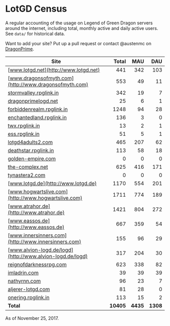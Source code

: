 # LotGD Census
A regular accounting of the usage on Legend of Green Dragon servers around the internet, including total, monthly active and daily active users. See `data/` for historical data.

Want to add your site? Put up a pull request or contact @austenmc on [DragonPrime](http://dragonprime.net).


Site | Total | MAU | DAU
--- | ---:| ---:| ---:
[www.lotgd.net](http://www.lotgd.net)|441|342|103
[www.dragonsofmyth.com](http://www.dragonsofmyth.com)|553|49|11
[stormvalley.rpglink.in](http://stormvalley.rpglink.in)|342|19|7
[dragonprimelogd.net](http://dragonprimelogd.net)|25|6|1
[forbiddenrealm.rpglink.in](http://forbiddenrealm.rpglink.in)|1248|94|28
[enchantedland.rpglink.in](http://enchantedland.rpglink.in)|136|3|0
[twx.rpglink.in](http://twx.rpglink.in)|13|2|1
[ess.rpglink.in](http://ess.rpglink.in)|51|5|1
[lotgd4adults2.com](http://lotgd4adults2.com)|465|207|62
[deathstar.rpglink.in](http://deathstar.rpglink.in)|113|58|18
[golden-empire.com](http://golden-empire.com)|0|0|0
[the-complex.net](http://the-complex.net)|625|416|171
[tynastera2.com](http://tynastera2.com)|0|0|0
[www.lotgd.de](http://www.lotgd.de)|1170|554|201
[www.hogwartslive.com](http://www.hogwartslive.com)|1711|774|189
[www.atrahor.de](http://www.atrahor.de)|1421|804|272
[www.eassos.de](http://www.eassos.de)|667|359|54
[www.innersinners.com](http://www.innersinners.com)|155|96|29
[www.alvion-logd.de/logd](http://www.alvion-logd.de/logd)|317|204|30
[reignofdarknessrpg.com](http://reignofdarknessrpg.com)|623|338|82
[imladrin.com](http://imladrin.com)|39|39|39
[nathyrnn.com](http://nathyrnn.com)|96|23|7
[aljerer-lotgd.com](http://aljerer-lotgd.com)|81|28|0
[onering.rpglink.in](http://onering.rpglink.in)|113|15|2
**Total**|**10405**|**4435**|**1308**

As of November 25, 2017.
